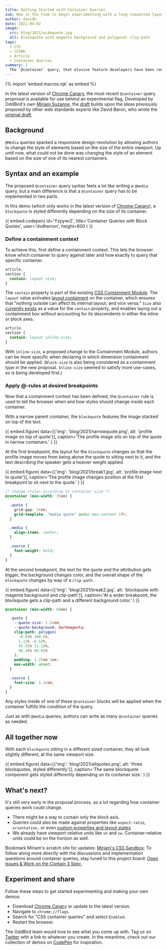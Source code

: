 ```yaml
---
title: Getting Started with Container Queries
sub: Now is the time to begin experimenting with a long requested layout tool. 
author: davidh
date: 2021-04-02
image:
  src: blog/2021/widequote.jpg
  alt: blockquote with magenta background and polygonal clip-path
tags:
  - CSS
  - CSSWG
  - Article
  - Container Queries
summary: |
  The `@container` query, that elusive feature developers have been requesting and proposing for years, has finally made its debut in browsers. Well, sort of. Here we'll explain what container queries are, how they work, and what other feautures they might come with once they are fully supported in browsers. 
---
```


{% import 'embed.macros.njk' as embed %}

In the latest version of [Chrome Canary](https://www.google.com/chrome/canary), the most recent `@container` query proprosal is available for use behind an experimental flag. Developed by OddBird's own [Miriam Suzanne](https://www.oddbird.net/authors/miriam/), the [draft](https://github.com/w3c/csswg-drafts/issues/5796) builds upon the ideas previously proposed by other web standards experts like David Baron, who wrote the [original draft](https://github.com/dbaron/container-queries-implementability). 


 ## Background

`@Media` queries sparked a responsive design revolution by allowing authors to change the style of elements based on the size of the entire viewport. Up until now, what could not be done was changing the style of an element based on the size of one of its nearest containers. 

## Syntax and an example

 The proposed `@container` query syntax feels a lot like writing a `@media` query, but a main difference is that a `@container` query has to be implemented in two parts.

In this demo (which only works in the latest version of [Chrome Canary](https://www.google.com/chrome/canary)), a `blockquote` is styled differently depending on the size of its container. 

{{ embed.codepen(
  id='YzpywrZ',
  title='Container Queries with Block Quotes',
  user='dvdherron',
  height=600
) }}

### Define a containment context

To achieve this, first define a containment context. This lets the browser know which container to query against later and how exactly to query that specific container. 

```scss
article,
section {
  contain: layout size;
}
```

The `contain` property is part of the existing [CSS Containment Module](https://drafts.csswg.org/css-contain/). The `layout` value activates [layout contaiment](https://drafts.csswg.org/css-contain/#valdef-contain-layout) on the container, which ensures that "nothing outside can affect its internal layout, and vice versa." `Size` also [currently exists](https://drafts.csswg.org/css-contain/#size-containment) as a value for the `contain` property, and enables laying out a containment box without accounting for its descendents in either the inline or block axes. 

```scss
article,
section {
  contain: layout inline-size;
}
```

With `inline-size`, a proposed change to the Containment Module, authors can be more specific when declaring in which dimension containment should be applied. (`Block-size` is also being considered as a containment type in the new proposal. `Inline-size` seemed to satisfy more use-cases, so is being developed first.)

### Apply @-rules at desired breakpoints
Now that a containment context has been defined, the `@container` rule is used to tell the browser when and how styles should change inside each container. 

With a narrow parent container, the `blockquote` features the image stacked on top of the text. 

{{ embed.figure(
  data=[{'img': 'blog/2021/narrowquote.png',
         alt: 'profile image on top of quote'}],
  caption='The profile image sits on top of the quote in narrow containers.'
) }}

At the first breakpoint, the layout for the `blockquote` changes so that the profile image moves from being above the quote to sitting next to it, and the text describing the speaker gets a heavier weight applied. 

{{ embed.figure(
  data=[{'img': 'blog/2021/break1.jpg',
         alt: 'profile image next to quote'}],
  caption='The profile image changes position at the first breakpoint to sit next to the quote.'
) }}

```scss
/* change styles according to container size */
@container (min-width: 35em) {

  .quote {
    grid-gap: 1rem;
    grid-template: "media quote" auto/ max-content 1fr;
  }

  .media {
    align-items: center;
  }

  .source {
    font-weight: bold;
  }
}
```

At the second breakpoint, the text for the quote and the attribution gets bigger, the background changes color, and the overall shape of the `blockquote` changes by way of a `clip-path`. 

{{ embed.figure(
  data=[{'img': 'blog/2021/break2.jpg',
          alt: 'blockquote with magenta background and clip-path'}],
  caption='At a wider breakpoint, the blockquote gets a 
  clip-path and a different background color.'
) }}

```scss
@container (min-width: 60em) {

  .quote {
    --quote-size: 1.5rem;
    --quote-background: darkmagenta;
    clip-path: polygon(
      -0.04% 100.6%,
      1.12% -0.52%,
      95.65% 11.18%,
      96.46% 90.05%
    );
    padding: 1.25em 3em;
    max-width: unset;
  }

  .source {
    font-size: 1.1rem;
  }
}
```

Any styles inside of one of these `@container` blocks will be applied when the container fulfills the condition of the query. 

Just as with `@media` queries, authors can write as many `@container` queries as needed.

## All together now

With each `blockquote` sitting in a different sized container, they all look slightly different, at the same viewport size. 

{{ embed.figure(
  data=[{'img': 'blog/2021/allquotes.png',
          alt: 'three blockquotes, styled differently'}],
  caption='The same blockquote component gets styled differently depending on its container size.'
) }}


## What's next?

It's still very early in the proposal process, so a lot regarding how container queries work could change. 

- There might be a way to contain only the block axis. 
- Queries could also be made against properties like `aspect-ratio`, `orientation,` or even [custom properties and layout states](https://github.com/w3c/csswg-drafts/issues/5989).
- We already have viewport-relative units like `vh` and `vw`. Container-relative units could be on the horizon as well. 

Bookmark Miriam's scratch site for updates: [Miriam's CSS Sandbox](https://css.oddbird.net/rwd/query/). 
To follow along more directly with the discussions and implementation questions around container queries, stay tuned to this project board: [Open Issues & Work on the Contain 3 Spec](https://github.com/w3c/csswg-drafts/projects/18).

## Experiment and share

Follow these steps to get started experimenting and making your own demos:
- Download [Chrome Canary](https://www.google.com/chrome/canary) or update to the latest version. 
- Navigate to `chrome://flags`.
- Search for "CSS container queries" and select `Enabled`.
- Restart the browser.

The OddBird team would love to see what you come up with. Tag us on [Twitter](https://twitter.com/OddBird) with a link to whatever you create. In the meantime, check out our collection of demos on [CodePen](https://codepen.io/collection/XQrgJo?grid_type=grid&sort_by=item_created_at&sort_order=desc) for inspiration.
